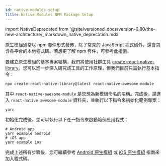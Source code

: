 ```yaml
---
id: native-modules-setup
title: Native Modules NPM Package Setup
---
```


import NativeDeprecated from '@site/versioned_docs/version-0.80/the-new-architecture/\_markdown_native_deprecation.mdx'

<NativeDeprecated />

原生模組通常以 npm 套件形式發佈，除了常見的 JavaScript 程式碼外，還會包含各平台的本地程式碼。若想更了解 npm 套件，可參考[此指南](https://docs.npmjs.com/packages-and-modules/contributing-packages-to-the-registry)。

要建立原生模組的基本專案結構，我們將使用社群工具 [create-react-native-library](https://callstack.github.io/react-native-builder-bob/create)。您可以進一步深入研究該工具的工作原理，但我們目前只需執行基本指令：

```shell
npx create-react-native-library@latest react-native-awesome-module
```

其中 `react-native-awesome-module` 是您想為新模組命名的名稱。完成後，請進入 `react-native-awesome-module` 資料夾，並執行以下指令來初始化範例專案：

```shell
yarn
```

初始化完成後，您可以執行以下任一指令來啟動範例應用程式：

```shell
# Android app
yarn example android
# iOS app
yarn example ios
```

完成上述所有步驟後，您可繼續參考 [Android 原生模組](native-modules-android) 或 [iOS 原生模組](native-modules-ios) 指南來加入程式碼。